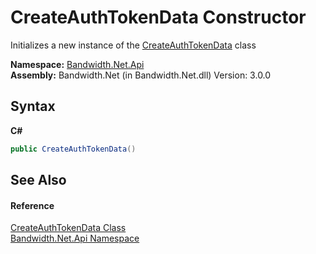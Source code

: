 ﻿# CreateAuthTokenData Constructor 
 

Initializes a new instance of the <a href ="T_Bandwidth_Net_Api_CreateAuthTokenData.md">CreateAuthTokenData</a> class

**Namespace:**&nbsp;<a href ="N_Bandwidth_Net_Api.md">Bandwidth.Net.Api</a><br />**Assembly:**&nbsp;Bandwidth.Net (in Bandwidth.Net.dll) Version: 3.0.0

## Syntax

**C#**<br />
``` C#
public CreateAuthTokenData()
```


## See Also


#### Reference
<a href ="T_Bandwidth_Net_Api_CreateAuthTokenData.md">CreateAuthTokenData Class</a><br /><a href ="N_Bandwidth_Net_Api.md">Bandwidth.Net.Api Namespace</a><br />